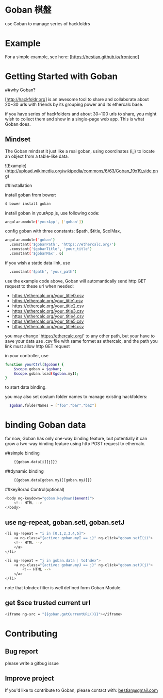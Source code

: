 Goban 棋盤
=====

use Goban to manage series of  hackfoldrs

# Example
For a simple example, see here: [https://bestian.github.io/frontend]


# Getting Started with Goban

##why Goban?

[http://hackfoldr.org] is an awesome tool to share and collaborate about 20~30 urls with friends by its grouping power and its ethercalc base.

if you have series of hackfolders and about 30~100 urls to share, you might wish to collect them and show in a single-page web app. This is what Goban does.

## Mindset

The Goban mindset it just like a real goban, using coordinates (i,j) to locate an object from a table-like data.

![Example] (http://upload.wikimedia.org/wikipedia/commons/6/63/Goban_19x19_vide.png)


##installation

install goban from bower:

```bash
$ bower install goban 
```

install goban in yourApp.js, use following code:


```bash
angular.module('yourApp', ['goban'])

```

config goban with three constants: $path, $title, $colMax,


```bash
angular.module('goban')
  .constant('$gobanPath', 'https://ethercalc.org/')
  .constant('$gobanTitle', 'your_title')
  .constant('$gobanMax', 6)

```

if you wish a static data link, use 

```bash
  .constant('$path', 'your_path')
```

use the example code above, Goban will automantically send http GET request to these url when needed: 
	
* https://ethercalc.org/your_title0.csv
* https://ethercalc.org/your_title1.csv
* https://ethercalc.org/your_title2.csv
* https://ethercalc.org/your_title3.csv
* https://ethercalc.org/your_title4.csv
* https://ethercalc.org/your_title5.csv
* https://ethercalc.org/your_title6.csv

you may change 'https://ethercalc.org/' to any other path, but your have to save your data use .csv file with same formet as ethercalc, and the path you link must allow http GET request



in your controller, use

```bash
function yourCtrl($goban) {
    $scope.goban = $goban;
    $scope.goban.load($goban.myI);
}

```
to start data binding.



you may also set costum folder names to manage existing hackfolders:

```bash
  $goban.folderNames = ["foo","bar","baz"]
```

# binding Goban data

for now, Goban has only one-way binding feature, but potentially it can grow a two-way binding feature using http POST request to ethercalc.

##simple binding

```bash
	{{goban.data[i][j]}}
```


##dynamic binding

```bash
	{{goban.data[goban.myI][goban.myJ]}}
```

##keyBorad Control(optional)


```bash
<body ng-keydown="goban.keyDown($event)">
	<!-- HTML -->
</body>

```

## use ng-repeat, goban.setI, goban.setJ
```bash
<li ng-repeat = "i in [0,1,2,3,4,5]">
	<a ng-class="{active: goban.myI == i}" ng-click="goban.setI(i)">
	<!-- HTML -->
	</a>
</li>
```


```bash
<li ng-repeat = "j in goban.data | toIndex">
	<a ng-class="{active: goban.myJ == j}" ng-click="goban.setJ(j)">
		<!-- HTML -->
	</a>
</li>
```

note that toIndex filter is well defined form Goban Module.


## get $sce trusted current url


```bash
<iframe ng-src = "{{goban.getCurrentURL()}}"></iframe>
```


# Contributing


## Bug report

please write a gitbug issue

## Improve project

If you'd like to contribute to Goban, please contact with: bestian@gmail.com
